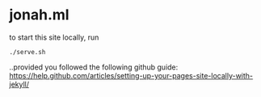 # jonah.ml

to start this site locally, run

`./serve.sh`

..provided you followed the following github guide: 
https://help.github.com/articles/setting-up-your-pages-site-locally-with-jekyll/

